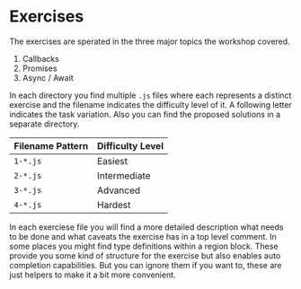 # Exercises

The exercises are sperated in the three major topics the workshop covered.

1. Callbacks
2. Promises
3. Async / Await

In each directory you find multiple `.js` files where each represents a distinct exercise and the filename indicates the difficulty level of it. A following letter indicates the task variation.
Also you can find the proposed solutions in a separate directory.

| Filename Pattern | Difficulty Level |
| ---------------- | ---------------- |
| `1-*.js`         | Easiest          |
| `2-*.js`         | Intermediate     |
| `3-*.js`         | Advanced         |
| `4-*.js`         | Hardest          |

In each exerciese file you will find a more detailed description what needs to be done and what caveats the exercise has in a top level comment. 
In some places you might find type definitions within a region block. These provide you some kind of structure for the exercise but also enables auto completion capabilities. 
But you can ignore them if you want to, these are just helpers to make it a bit more convenient.